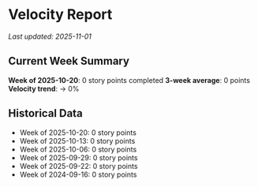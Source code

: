 # Velocity Report

*Last updated: 2025-11-01*

## Current Week Summary

**Week of 2025-10-20**: 0 story points completed
**3-week average**: 0 points
**Velocity trend**: → 0%

## Historical Data

- Week of 2025-10-20: 0 story points
- Week of 2025-10-13: 0 story points
- Week of 2025-10-06: 0 story points
- Week of 2025-09-29: 0 story points
- Week of 2025-09-22: 0 story points
- Week of 2024-09-16: 0 story points
